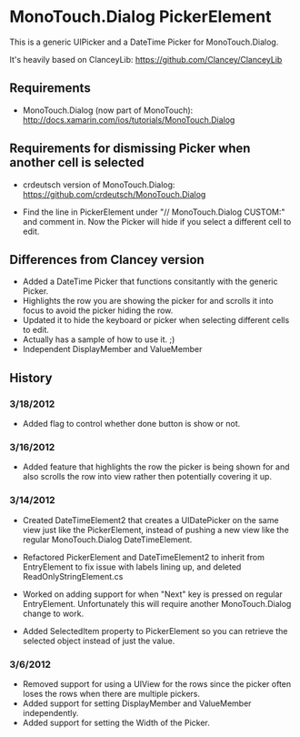 # MonoTouch.Dialog PickerElement #

This is a generic UIPicker and a DateTime Picker for MonoTouch.Dialog. 

It's heavily based on ClanceyLib:
https://github.com/Clancey/ClanceyLib

## Requirements ##

* MonoTouch.Dialog (now part of MonoTouch):
http://docs.xamarin.com/ios/tutorials/MonoTouch.Dialog

## Requirements for dismissing Picker when another cell is selected ##

* crdeutsch version of MonoTouch.Dialog:
https://github.com/crdeutsch/MonoTouch.Dialog

* Find the line in PickerElement under "// MonoTouch.Dialog CUSTOM:" and comment in. Now the Picker will hide if you select a different cell to edit.

## Differences from Clancey version ##

* Added a DateTime Picker that functions consitantly with the generic Picker. 
* Highlights the row you are showing the picker for and scrolls it into focus to avoid the picker hiding the row.
* Updated it to hide the keyboard or picker when selecting different cells to edit.
* Actually has a sample of how to use it. ;)
* Independent DisplayMember and ValueMember


## History ##

### 3/18/2012 ###

* Added flag to control whether done button is show or not.

### 3/16/2012 ###

* Added feature that highlights the row the picker is being shown for and also scrolls the row into view rather then potentially covering it up.

### 3/14/2012 ###

* Created DateTimeElement2 that creates a UIDatePicker on the same view just like the PickerElement, instead of pushing a new view like the regular MonoTouch.Dialog DateTimeElement.

* Refactored PickerElement and DateTimeElement2 to inherit from EntryElement to fix issue with labels lining up, and deleted ReadOnlyStringElement.cs

* Worked on adding support for when "Next" key is pressed on regular EntryElement. Unfortunately this will require another MonoTouch.Dialog change to work. 

* Added SelectedItem property to PickerElement so you can retrieve the selected object instead of just the value.

### 3/6/2012 ###

* Removed support for using a UIView for the rows since the picker often loses the rows when there are multiple pickers.
* Added support for setting DisplayMember and ValueMember independently.
* Added support for setting the Width of the Picker.
